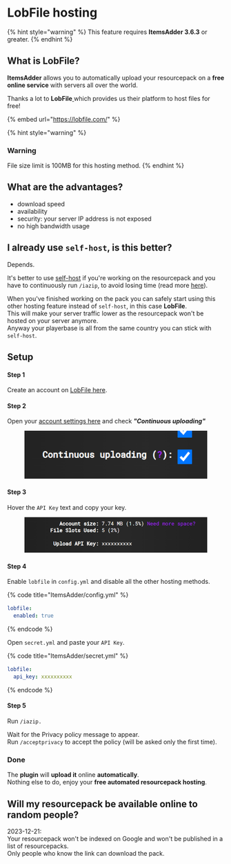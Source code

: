 # LobFile hosting

{% hint style="warning" %}
This feature requires **ItemsAdder 3.6.3** or greater.
{% endhint %}

## What is LobFile?

**ItemsAdder** allows you to automatically upload your resourcepack on a **free online service** with servers all over the world.

Thanks a lot to **LobFile**[ ](https://ploudos.com/it/)which provides us their platform to host files for free!

{% embed url="https://lobfile.com/" %}

{% hint style="warning" %}
### Warning

File size limit is 100MB for this hosting method.
{% endhint %}

## What are the advantages?

* download speed
* availability
* security: your server IP address is not exposed
* no high bandwidth usage

## I already use `self-host`, is this better?

Depends.

It's better to use [self-host](resourcepack-self-hosting.md) if you're working on the resourcepack and you have to continuously run `/iazip`, to avoid losing time (read more [here](tips-for-fastest-usage.md)).

When you've finished working on the pack you can safely start using this other hosting feature instead of `self-host`, in this case **LobFile**.\
This will make your server traffic lower as the resourcepack won't be hosted on your server anymore.\
Anyway your playerbase is all from the same country you can stick with `self-host`.

## Setup

#### Step 1

Create an account on [LobFile here](https://lobfile.com/create-account).

#### Step 2

Open your [account settings here](https://lobfile.com/my-account) and check _**"Continuous uploading"**_

<figure><img src="../../.gitbook/assets/image (32).png" alt=""><figcaption></figcaption></figure>

#### Step 3

Hover the `API Key` text and copy your key.

<figure><img src="../../.gitbook/assets/image (35).png" alt=""><figcaption></figcaption></figure>

#### Step 4

Enable `lobfile` in `config.yml` and disable all the other hosting methods.

{% code title="ItemsAdder/config.yml" %}
```yaml
lobfile:
  enabled: true
```
{% endcode %}

Open `secret.yml` and paste your `API Key`.

{% code title="ItemsAdder/secret.yml" %}
```yaml
lobfile:
  api_key: xxxxxxxxxx
```
{% endcode %}

#### Step 5

Run `/iazip.`

Wait for the Privacy policy message to appear.\
Run `/acceptprivacy` to accept the policy (will be asked only the first time).

### Done

The **plugin** will **upload it** online **automatically**.\
Nothing else to do, enjoy your **free automated resourcepack hosting**.

## Will my resourcepack be available online to random people?

2023-12-21:\
Your resourcepack won't be indexed on Google and won't be published in a list of resourcepacks.\
Only people who know the link can download the pack.

